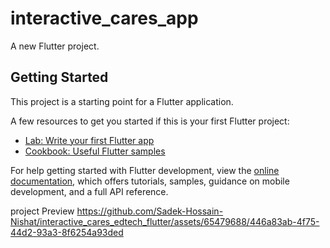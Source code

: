 # interactive_cares_app

A new Flutter project.

## Getting Started

This project is a starting point for a Flutter application.

A few resources to get you started if this is your first Flutter project:

- [Lab: Write your first Flutter app](https://docs.flutter.dev/get-started/codelab)
- [Cookbook: Useful Flutter samples](https://docs.flutter.dev/cookbook)

For help getting started with Flutter development, view the
[online documentation](https://docs.flutter.dev/), which offers tutorials,
samples, guidance on mobile development, and a full API reference.

project Preview
https://github.com/Sadek-Hossain-Nishat/interactive_cares_edtech_flutter/assets/65479688/446a83ab-4f75-44d2-93a3-8f6254a93ded


